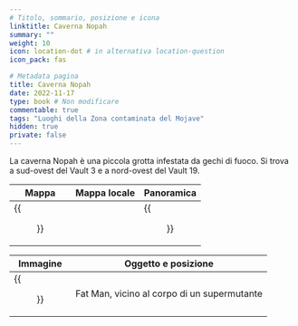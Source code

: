 ```yaml
---
# Titolo, sommario, posizione e icona
linktitle: Caverna Nopah
summary: ""
weight: 10
icon: location-dot # in alternativa location-question
icon_pack: fas

# Metadata pagina
title: Caverna Nopah
date: 2022-11-17
type: book # Non modificare
commentable: true
tags: "Luoghi della Zona contaminata del Mojave"
hidden: true
private: false
---
```


<div class="fnv">

La caverna Nopah è una piccola grotta infestata da gechi di fuoco. Si trova a sud-ovest del Vault 3 e a nord-ovest del Vault 19.

| Mappa                    |    Mappa locale                   | Panoramica | 
| ------------------------ | -------------------- | ---------- |
| {{<figure src="fnv/Nopah_Cave_loc.webp">}} | |  {{<figure src="fnv/Nopah_Cave.webp">}}           |

| Immagine | Oggetto e posizione |
| -------- | ------------------- |
| {{<figure src="fnv/Nopah_cave_super_mutant_master_Fat_Man.webp">}}         | Fat Man, vicino al corpo di un supermutante                    |

</div>

